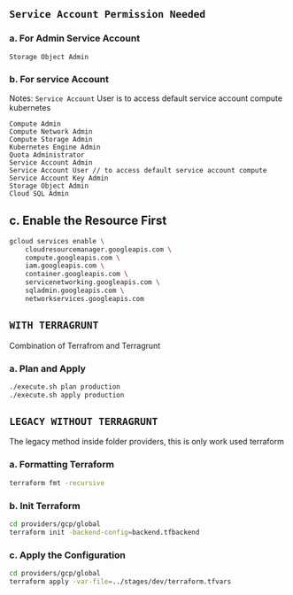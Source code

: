 ## `Service Account Permission Needed`
### a. For Admin Service Account
```
Storage Object Admin
```

### b. For service Account
Notes: `Service Account` User is to access default service account compute kubernetes
```
Compute Admin
Compute Network Admin
Compute Storage Admin
Kubernetes Engine Admin
Quota Administrator
Service Account Admin
Service Account User // to access default service account compute
Service Account Key Admin
Storage Object Admin
Cloud SQL Admin
```

## c. Enable the Resource First
```bash
gcloud services enable \
    cloudresourcemanager.googleapis.com \
    compute.googleapis.com \
    iam.googleapis.com \
    container.googleapis.com \
    servicenetworking.googleapis.com \
    sqladmin.googleapis.com \
    networkservices.googleapis.com
```
## `WITH TERRAGRUNT`
Combination of Terrafrom and Terragrunt
### a. Plan and Apply
```bash
./execute.sh plan production
./execute.sh apply production
```

## `LEGACY WITHOUT TERRAGRUNT`
The legacy method inside folder providers, this is only work used terraform
### a. Formatting Terraform
```bash
terraform fmt -recursive
```

### b. Init Terraform
```bash
cd providers/gcp/global
terraform init -backend-config=backend.tfbackend
```

### c. Apply the Configuration
```bash
cd providers/gcp/global
terraform apply -var-file=../stages/dev/terraform.tfvars
```
